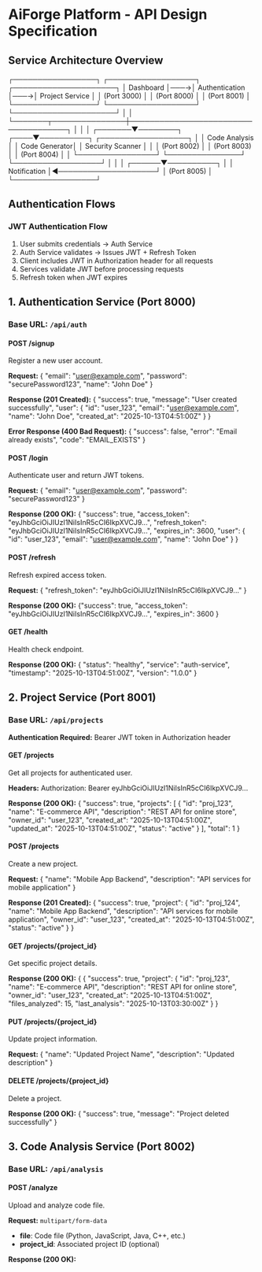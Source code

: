  # AiForge Platform - API Design Specification

## Service Architecture Overview

┌─────────────────┐ ┌──────────────────┐ ┌─────────────────────┐
│ Dashboard │───→│ Authentication │───→│ Project Service │
│ (Port 3000) │ │ (Port 8000) │ │ (Port 8001) │
└─────────────────┘ └──────────────────┘ └─────────────────────┘
│ │
└───────┬───────────────┼─────────────────────────────────────┐
│ │ │
┌───────▼────────┐ ┌────▼──────────┐ ┌──────────────────┐ │
│ Code Analysis │ │ Code Generator│ │ Security Scanner │ │
│ (Port 8002) │ │ (Port 8003) │ │ (Port 8004) │ │
└────────────────┘ └───────────────┘ └──────────────────┘ │
│ │
┌──────▼──────────┐ │
│ Notification      │◄────────────────────┘
│ (Port 8005) │
└─────────────────┘


## Authentication Flows

### JWT Authentication Flow
1. User submits credentials → Auth Service
2. Auth Service validates → Issues JWT + Refresh Token
3. Client includes JWT in Authorization header for all requests
4. Services validate JWT before processing requests
5. Refresh token when JWT expires

## 1. Authentication Service (Port 8000)

### Base URL: `/api/auth`

#### POST /signup
Register a new user account.

**Request:**
{
"email": "user@example.com",
"password": "securePassword123",
"name": "John Doe"
}


**Response (201 Created):**
{
"success": true,
"message": "User created successfully",
"user": {
"id": "user_123",
"email": "user@example.com",
"name": "John Doe",
"created_at": "2025-10-13T04:51:00Z"
}
}


**Error Response (400 Bad Request):**
{
"success": false,
"error": "Email already exists",
"code": "EMAIL_EXISTS"
}


#### POST /login
Authenticate user and return JWT tokens.

**Request:**
{
"email": "user@example.com",
"password": "securePassword123"
}


**Response (200 OK):**
{
"success": true,
"access_token": "eyJhbGciOiJIUzI1NiIsInR5cCI6IkpXVCJ9...",
"refresh_token": "eyJhbGciOiJIUzI1NiIsInR5cCI6IkpXVCJ9...",
"expires_in": 3600,
"user": {
"id": "user_123",
"email": "user@example.com",
"name": "John Doe"
}
}


#### POST /refresh
Refresh expired access token.

**Request:**
{
"refresh_token": "eyJhbGciOiJIUzI1NiIsInR5cCI6IkpXVCJ9..."
}

**Response (200 OK):**
{"success": true,
"access_token": "eyJhbGciOiJIUzI1NiIsInR5cCI6IkpXVCJ9...",
"expires_in": 3600
}


#### GET /health
Health check endpoint.

**Response (200 OK):**
{
"status": "healthy",
"service": "auth-service",
"timestamp": "2025-10-13T04:51:00Z",
"version": "1.0.0"
}


## 2. Project Service (Port 8001)

### Base URL: `/api/projects`
**Authentication Required:** Bearer JWT token in Authorization header

#### GET /projects
Get all projects for authenticated user.

**Headers:**
Authorization: Bearer eyJhbGciOiJIUzI1NiIsInR5cCI6IkpXVCJ9...

**Response (200 OK):**
{
"success": true,
"projects": [
{
"id": "proj_123",
"name": "E-commerce API",
"description": "REST API for online store",
"owner_id": "user_123",
"created_at": "2025-10-13T04:51:00Z",
"updated_at": "2025-10-13T04:51:00Z",
"status": "active"
}
],
"total": 1
}


#### POST /projects
Create a new project.

**Request:**
{
"name": "Mobile App Backend",
"description": "API services for mobile application"
}

**Response (201 Created):**
{
"success": true,
"project": {
"id": "proj_124",
"name": "Mobile App Backend",
"description": "API services for mobile application",
"owner_id": "user_123",
"created_at": "2025-10-13T04:51:00Z",
"status": "active"
}
}


#### GET /projects/{project_id}
Get specific project details.

**Response (200 OK):**
{
{
"success": true,
"project": {
"id": "proj_123",
"name": "E-commerce API",
"description": "REST API for online store",
"owner_id": "user_123",
"created_at": "2025-10-13T04:51:00Z",
"files_analyzed": 15,
"last_analysis": "2025-10-13T03:30:00Z"
}
}


#### PUT /projects/{project_id}
Update project information.

**Request:**
{
"name": "Updated Project Name",
"description": "Updated description"
}


#### DELETE /projects/{project_id}
Delete a project.

**Response (200 OK):**
{
"success": true,
"message": "Project deleted successfully"
}


## 3. Code Analysis Service (Port 8002)

### Base URL: `/api/analysis`

#### POST /analyze
Upload and analyze code file.

**Request:** `multipart/form-data`
- **file**: Code file (Python, JavaScript, Java, C++, etc.)
- **project_id**: Associated project ID (optional)

**Response (200 OK):**
